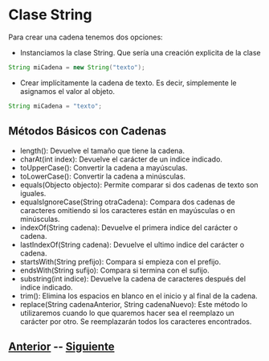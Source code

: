 # Clase String
Para crear una cadena tenemos dos opciones:
- Instanciamos la clase String. Que sería una creación explicita de la clase
```java
String miCadena = new String("texto");
```
- Crear implícitamente la cadena de texto. Es decir, simplemente le asignamos el valor al objeto.
```java
String miCadena = "texto";
```

## Métodos Básicos con Cadenas
- length(): Devuelve el tamaño que tiene la cadena.
- charAt(int index): Devuelve el carácter de un indice indicado.
- toUpperCase(): Convertir la cadena a mayúsculas.
- toLowerCase(): Convertir la cadena a minúsculas.
- equals(Objecto objecto): Permite comparar si dos cadenas de texto son iguales.
- equalsIgnoreCase(String otraCadena): Compara dos cadenas de caracteres omitiendo si los caracteres están en mayúsculas o en minúsculas.
- indexOf(String cadena): Devuelve el primera indice del carácter o cadena.
- lastIndexOf(String cadena): Devuelve el ultimo indice del carácter o cadena.
- startsWith(String prefijo): Compara si empieza con el prefijo.
- endsWith(String sufijo): Compara si termina con el sufijo.
- substring(int indice): Devuelve la cadena de caracteres después del indice indicado.
- trim(): Elimina los espacios en blanco en el inicio y al final de la cadena.
- replace(String cadenaAnterior, String cadenaNuevo): Este método lo utilizaremos cuando lo que quaremos hacer sea el reemplazo un carácter por otro. Se reemplazarán todos los caracteres encontrados.

## [Anterior](page5.md)  --  [Siguiente](page7.md)
